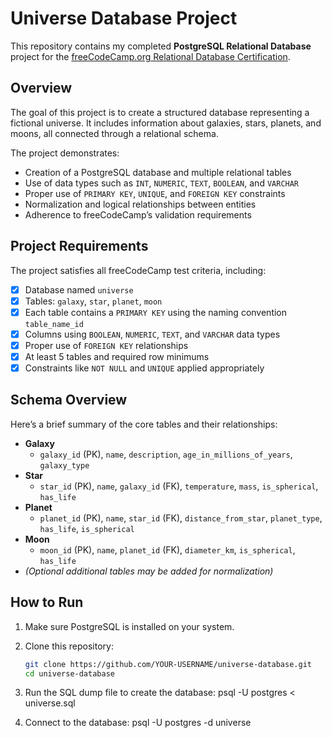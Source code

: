 # Universe Database Project

This repository contains my completed **PostgreSQL Relational Database** project for the [freeCodeCamp.org Relational Database Certification](https://www.freecodecamp.org/learn/relational-database/).

## Overview

The goal of this project is to create a structured database representing a fictional universe. It includes information about galaxies, stars, planets, and moons, all connected through a relational schema.

The project demonstrates:

- Creation of a PostgreSQL database and multiple relational tables
- Use of data types such as `INT`, `NUMERIC`, `TEXT`, `BOOLEAN`, and `VARCHAR`
- Proper use of `PRIMARY KEY`, `UNIQUE`, and `FOREIGN KEY` constraints
- Normalization and logical relationships between entities
- Adherence to freeCodeCamp’s validation requirements

## Project Requirements

The project satisfies all freeCodeCamp test criteria, including:

- [x] Database named `universe`
- [x] Tables: `galaxy`, `star`, `planet`, `moon`
- [x] Each table contains a `PRIMARY KEY` using the naming convention `table_name_id`
- [x] Columns using `BOOLEAN`, `NUMERIC`, `TEXT`, and `VARCHAR` data types
- [x] Proper use of `FOREIGN KEY` relationships
- [x] At least 5 tables and required row minimums
- [x] Constraints like `NOT NULL` and `UNIQUE` applied appropriately

## Schema Overview

Here’s a brief summary of the core tables and their relationships:

- **Galaxy**
  - `galaxy_id` (PK), `name`, `description`, `age_in_millions_of_years`, `galaxy_type`
- **Star**
  - `star_id` (PK), `name`, `galaxy_id` (FK), `temperature`, `mass`, `is_spherical`, `has_life`
- **Planet**
  - `planet_id` (PK), `name`, `star_id` (FK), `distance_from_star`, `planet_type`, `has_life`, `is_spherical`
- **Moon**
  - `moon_id` (PK), `name`, `planet_id` (FK), `diameter_km`, `is_spherical`, `has_life`
- *(Optional additional tables may be added for normalization)*

## How to Run

1. Make sure PostgreSQL is installed on your system.
2. Clone this repository:
   ```bash
   git clone https://github.com/YOUR-USERNAME/universe-database.git
   cd universe-database
3. Run the SQL dump file to create the database:
   psql -U postgres < universe.sql
   
4. Connect to the database:
psql -U postgres -d universe

